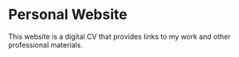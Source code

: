 # Personal Website
This website is a digital CV that provides links to my work and other professional materials.
